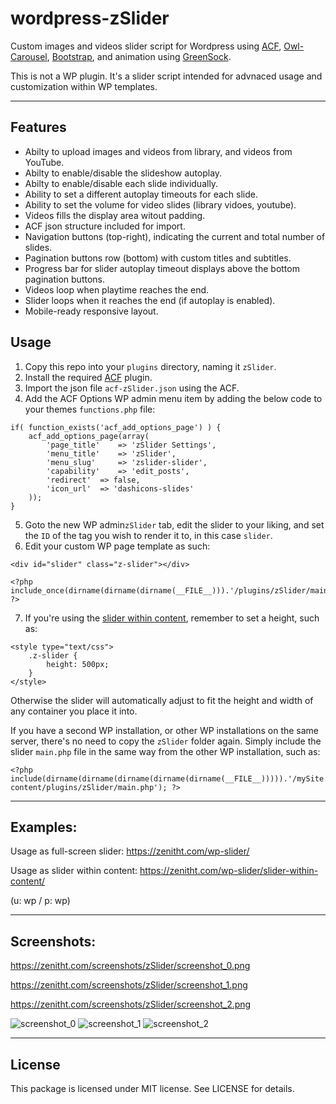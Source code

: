 # wordpress-zSlider
Custom images and videos slider script for Wordpress using [ACF](https://github.com/elliotcondon/acf), [Owl-Carousel](https://github.com/OwlCarousel2/OwlCarousel2), [Bootstrap](https://github.com/twbs/bootstrap), and animation using [GreenSock](https://github.com/greensock/GreenSock-JS).

This is not a WP plugin. It's a slider script intended for advnaced usage and customization within WP templates.

----

## Features
- Abilty to upload images and videos from library, and videos from YouTube.
- Abilty to enable/disable the slideshow autoplay.
- Abilty to enable/disable each slide individually.
- Ability to set a different autoplay timeouts for each slide.
- Ability to set the volume for video slides (library vidoes, youtube).
- Videos fills the display area witout padding.
- ACF json structure included for import.
- Navigation buttons (top-right), indicating the current and total number of slides.
- Pagination buttons row (bottom) with custom titles and subtitles.
- Progress bar for slider autoplay timeout displays above the bottom pagination buttons.
- Videos loop when playtime reaches the end.
- Slider loops when it reaches the end (if autoplay is enabled).
- Mobile-ready responsive layout.

## Usage
1. Copy this repo into your `plugins` directory, naming it `zSlider`.
2. Install the required [ACF](https://github.com/elliotcondon/acf) plugin.
3. Import the json file `acf-zSlider.json` using the ACF.
4. Add the ACF Options WP admin menu item by adding the below code to your themes `functions.php` file:

```
if( function_exists('acf_add_options_page') ) {
	acf_add_options_page(array(
		'page_title' 	=> 'zSlider Settings',
		'menu_title'	=> 'zSlider',
		'menu_slug' 	=> 'zslider-slider',
		'capability'	=> 'edit_posts',
		'redirect'	=> false,
		'icon_url' 	=> 'dashicons-slides'
	));
}
```

5. Goto the new WP admin`zSlider` tab, edit the slider to your liking, and set the `ID` of the tag you wish to render it to, in this case `slider`.
6. Edit your custom WP page template as such:

```
<div id="slider" class="z-slider"></div>

<?php include_once(dirname(dirname(dirname(__FILE__))).'/plugins/zSlider/main.php'); ?>
```

7. If you're using the [slider within content](https://zenitht.com/wp-slider/slider-within-content/), remember to set a height, such as:
```
<style type="text/css">
	.z-slider {
		height: 500px;
	}
</style>
```
Otherwise the slider will automatically adjust to fit the height and width of any container you place it into.

If you have a second WP installation, or other WP installations on the same server, there's no need to copy the `zSlider` folder again. Simply include the slider `main.php` file in the same way from the other WP installation, such as:

```
<?php include(dirname(dirname(dirname(dirname(dirname(__FILE__))))).'/mySite.com/wp-content/plugins/zSlider/main.php'); ?>
```

----

## Examples:
Usage as full-screen slider: https://zenitht.com/wp-slider/

Usage as slider within content: https://zenitht.com/wp-slider/slider-within-content/

(u: wp / p: wp)

----

## Screenshots:
https://zenitht.com/screenshots/zSlider/screenshot_0.png

https://zenitht.com/screenshots/zSlider/screenshot_1.png

https://zenitht.com/screenshots/zSlider/screenshot_2.png

![screenshot_0](https://zenitht.com/screenshots/zSlider/screenshot_0.png)
![screenshot_1](https://zenitht.com/screenshots/zSlider/screenshot_1.png)
![screenshot_2](https://zenitht.com/screenshots/zSlider/screenshot_2.png)

----

## License ##

This package is licensed under MIT license. See LICENSE for details.


